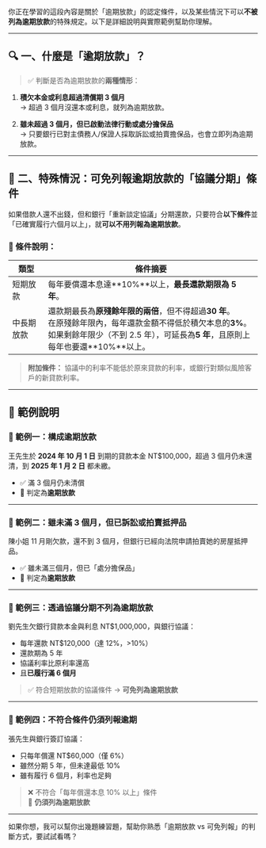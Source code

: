 你正在學習的這段內容是關於「逾期放款」的認定條件，以及某些情況下可以**不被列為逾期放款**的特殊規定。以下是詳細說明與實際範例幫助你理解。

---

## 🔍 一、什麼是「逾期放款」？

> ✅ 判斷是否為逾期放款的**兩種情形**：

1. **積欠本金或利息超過清償期 3 個月**  
   → 超過 3 個月沒還本或利息，就列為逾期放款。

2. **雖未超過 3 個月，但已啟動法律行動或處分擔保品**  
   → 只要銀行已對主債務人/保證人採取訴訟或拍賣擔保品，也會立即列為逾期放款。

---

## 📘 二、特殊情況：可免列報逾期放款的「協議分期」條件

如果借款人還不出錢，但和銀行「重新談定協議」分期還款，只要符合**以下條件**並「已確實履行六個月以上」，就**可以不用列報為逾期放款**。

### 📌 條件說明：

| 類型         | 條件摘要                                                                 |
|--------------|--------------------------------------------------------------------------|
| 短期放款     | 每年要償還本息達**10%**以上，**最長還款期限為 5 年**。               |
| 中長期放款   | 還款期最長為**原殘餘年限的兩倍**，但不得超過**30 年**。<br>在原殘餘年限內，每年還款金額不得低於積欠本息的**3%**。<br>如果剩餘年限少（不到 2.5 年），可延長為**5 年**，且原則上每年也要還**10%**以上。 |

> **附加條件：** 協議中的利率不能低於原來貸款的利率，或銀行對類似風險客戶的新貸款利率。

---

## 🧮 範例說明

### 🎯 範例一：構成逾期放款

王先生於 **2024 年 10 月 1 日** 到期的貸款本金 NT$100,000，超過 3 個月仍未還清，到 **2025 年 1 月 2 日** 都未繳。
- ✅ 滿 3 個月仍未清償
- 🔎 判定為**逾期放款**

---

### 🎯 範例二：雖未滿 3 個月，但已訴訟或拍賣抵押品

陳小姐 11 月剛欠款，還不到 3 個月，但銀行已經向法院申請拍賣她的房屋抵押品。
- ✅ 雖未滿三個月，但已「處分擔保品」
- 🔎 判定為**逾期放款**

---

### 🎯 範例三：透過協議分期不列為逾期放款

劉先生欠銀行貸款本金與利息 NT$1,000,000，與銀行協議：
- 每年還款 NT$120,000（達 12%，>10%）
- 還款期為 5 年
- 協議利率比原利率還高
- 且**已履行滿 6 個月**

> ✅ 符合短期放款的協議條件 → **可免列為逾期放款**

---

### 🎯 範例四：不符合條件仍須列報逾期

張先生與銀行簽訂協議：
- 只每年償還 NT$60,000（僅 6%）
- 雖然分期 5 年，但未達最低 10%
- 雖有履行 6 個月，利率也足夠

> ❌ 不符合「每年償還本息 10% 以上」條件  
> 🔎 **仍須列為逾期放款**

---

如果你想，我可以幫你出幾題練習題，幫助你熟悉「逾期放款 vs 可免列報」的判斷方式，要試試看嗎？